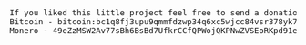 <pre>If you liked this little project feel free to send a donation!
Bitcoin - bitcoin:bc1q8fj3upu9qmmfdzwp34q6xc5wjcc84vsr378yk7
Monero - 49eZzMSW2Av77sBh6BsBd7UfkrCCfQPWojQKPNwZVSEoRKpd91ef5ZneMVJ48K9Az9KBy4KtuQhMrhsRt3ghWf9mKi7eVkT
